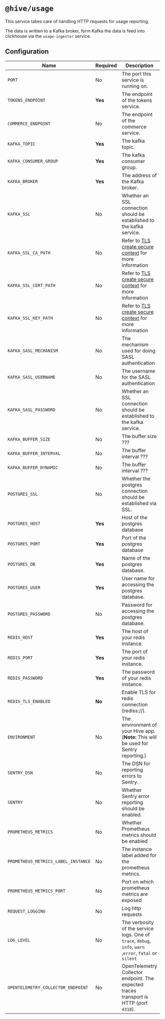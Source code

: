 # `@hive/usage`

This service takes care of handling HTTP requests for usage reporting.

The data is written to a Kafka broker, form Kafka the data is feed into clickhouse via the
`usage-ingestor` service.

## Configuration

| Name                                | Required | Description                                                                                                                                          | Example Value                                        |
| ----------------------------------- | -------- | ---------------------------------------------------------------------------------------------------------------------------------------------------- | ---------------------------------------------------- |
| `PORT`                              | No       | The port this service is running on.                                                                                                                 | `4001`                                               |
| `TOKENS_ENDPOINT`                   | **Yes**  | The endpoint of the tokens service.                                                                                                                  | `http://127.0.0.1:6001`                              |
| `COMMERCE_ENDPOINT`                 | No       | The endpoint of the commerce service.                                                                                                                | `http://127.0.0.1:4012`                              |
| `KAFKA_TOPIC`                       | **Yes**  | The kafka topic.                                                                                                                                     | `usage_reports_v2`                                   |
| `KAFKA_CONSUMER_GROUP`              | **Yes**  | The kafka consumer group.                                                                                                                            | `usage_reports_v2`                                   |
| `KAFKA_BROKER`                      | **Yes**  | The address of the Kafka broker.                                                                                                                     | `127.0.0.1:29092`                                    |
| `KAFKA_SSL`                         | No       | Whether an SSL connection should be established to the kafka service.                                                                                | `1` (enabled) or `0` (disabled)                      |
| `KAFKA_SSL_CA_PATH`                 | No       | Refer to [TLS create secure context](https://nodejs.org/dist/latest-v8.x/docs/api/tls.html#tls_tls_createsecurecontext_options) for more information | `./path_to_ca`                                       |
| `KAFKA_SSL_CERT_PATH`               | No       | Refer to [TLS create secure context](https://nodejs.org/dist/latest-v8.x/docs/api/tls.html#tls_tls_createsecurecontext_options) for more information | `./path_to_cert`                                     |
| `KAFKA_SSL_KEY_PATH`                | No       | Refer to [TLS create secure context](https://nodejs.org/dist/latest-v8.x/docs/api/tls.html#tls_tls_createsecurecontext_options) for more information | `./path_to_key`                                      |
| `KAFKA_SASL_MECHANISM`              | No       | The mechanism used for doing SASL authentication                                                                                                     | `plain` or `scram-sha-256` or `scram-sha-512`        |
| `KAFKA_SASL_USERNAME`               | No       | The username for the SASL authentication                                                                                                             | `letmein`                                            |
| `KAFKA_SASL_PASSWORD`               | No       | Whether an SSL connection should be established to the kafka service.                                                                                | `letmein`                                            |
| `KAFKA_BUFFER_SIZE`                 | No       | The buffer size ???                                                                                                                                  | `12`                                                 |
| `KAFKA_BUFFER_INTERVAL`             | No       | The buffer interval ???                                                                                                                              | `1`                                                  |
| `KAFKA_BUFFER_DYNAMIC`              | No       | The buffer interval ???                                                                                                                              | `1`                                                  |
| `POSTGRES_SSL`                      | No       | Whether the postgres connection should be established via SSL.                                                                                       | `1` (enabled) or `0` (disabled)                      |
| `POSTGRES_HOST`                     | **Yes**  | Host of the postgres database                                                                                                                        | `127.0.0.1`                                          |
| `POSTGRES_PORT`                     | **Yes**  | Port of the postgres database                                                                                                                        | `5432`                                               |
| `POSTGRES_DB`                       | **Yes**  | Name of the postgres database.                                                                                                                       | `registry`                                           |
| `POSTGRES_USER`                     | **Yes**  | User name for accessing the postgres database.                                                                                                       | `postgres`                                           |
| `POSTGRES_PASSWORD`                 | No       | Password for accessing the postgres database.                                                                                                        | `postgres`                                           |
| `REDIS_HOST`                        | **Yes**  | The host of your redis instance.                                                                                                                     | `"127.0.0.1"`                                        |
| `REDIS_PORT`                        | **Yes**  | The port of your redis instance.                                                                                                                     | `6379`                                               |
| `REDIS_PASSWORD`                    | **Yes**  | The password of your redis instance.                                                                                                                 | `"apollorocks"`                                      |
| `REDIS_TLS_ENABLED`                 | **No**   | Enable TLS for redis connection (rediss://).                                                                                                         | `"0"`                                                |
| `ENVIRONMENT`                       | No       | The environment of your Hive app. (**Note:** This will be used for Sentry reporting.)                                                                | `staging`                                            |
| `SENTRY_DSN`                        | No       | The DSN for reporting errors to Sentry.                                                                                                              | `https://dooobars@o557896.ingest.sentry.io/12121212` |
| `SENTRY`                            | No       | Whether Sentry error reporting should be enabled.                                                                                                    | `1` (enabled) or `0` (disabled)                      |
| `PROMETHEUS_METRICS`                | No       | Whether Prometheus metrics should be enabled                                                                                                         | `1` (enabled) or `0` (disabled)                      |
| `PROMETHEUS_METRICS_LABEL_INSTANCE` | No       | The instance label added for the prometheus metrics.                                                                                                 | `usage-service`                                      |
| `PROMETHEUS_METRICS_PORT`           | No       | Port on which prometheus metrics are exposed                                                                                                         | Defaults to `10254`                                  |
| `REQUEST_LOGGING`                   | No       | Log http requests                                                                                                                                    | `1` (enabled) or `0` (disabled)                      |
| `LOG_LEVEL`                         | No       | The verbosity of the service logs. One of `trace`, `debug`, `info`, `warn` ,`error`, `fatal` or `silent`                                             | `info` (default)                                     |
| `OPENTELEMETRY_COLLECTOR_ENDPOINT`  | No       | OpenTelemetry Collector endpoint. The expected traces transport is HTTP (port `4318`).                                                               | `http://localhost:4318/v1/traces`                    |
